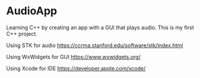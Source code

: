 AudioApp
========

Learning C++ by creating an app with a GUI that plays audio. 
This is my first C++ project.

Using STK for audio
https://ccrma.stanford.edu/software/stk/index.html

Using WxWidgets for GUI
https://www.wxwidgets.org/

Using Xcode for IDE
https://developer.apple.com/xcode/
